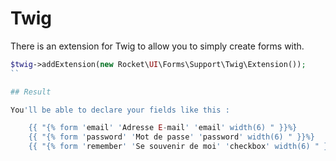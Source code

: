# Twig

There is an extension for Twig to allow you to simply create forms with.

```php
$twig->addExtension(new Rocket\UI\Forms\Support\Twig\Extension());
``

## Result

You'll be able to declare your fields like this :

    {{ "{% form 'email' 'Adresse E-mail' 'email' width(6) " }}%}
    {{ "{% form 'password' 'Mot de passe' 'password' width(6) " }}%}
    {{ "{% form 'remember' 'Se souvenir de moi' 'checkbox' width(6) " }}%}